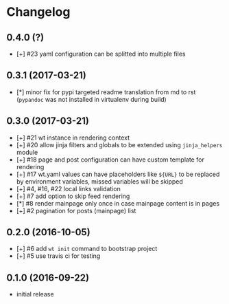 # Changelog



## 0.4.0 (?)

- [+] #23 yaml configuration can be splitted into multiple files


## 0.3.1 (2017-03-21)

- [\*] minor fix for pypi targeted readme translation from md to rst
  (`pypandoc` was not installed in virtualenv during build)


## 0.3.0 (2017-03-21)

- [+] #21 wt instance in rendering context
- [+] #20 allow jinja filters and globals to be extended using `jinja_helpers`
  module
- [+] #18 page and post configuration can have custom template for rendering
- [+] #17 wt.yaml values can have placeholders like `${URL}` to be replaced by
  environment variables, missed variables will be skipped
- [+] #4, #16, #22 local links validation
- [+] #7 add option to skip feed rendering
- [\*] #8 render mainpage only once in case mainpage content is in pages
- [+] #2 pagination for posts (mainpage) list


## 0.2.0 (2016-10-05)

- [+] #6 add `wt init` command to bootstrap project
- [+] #5 use travis ci for testing


## 0.1.0 (2016-09-22)

- initial release
